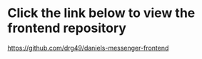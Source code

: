 # Click the link below to view the frontend repository

https://github.com/drg49/daniels-messenger-frontend
